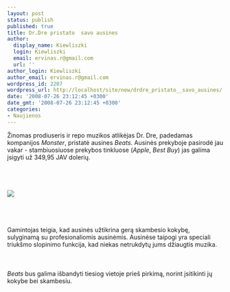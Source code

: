 ```yaml
---
layout: post
status: publish
published: true
title: Dr.Dre pristato  savo ausines
author:
  display_name: Kiewliszki
  login: Kiewliszki
  email: ervinas.r@gmail.com
  url: ''
author_login: Kiewliszki
author_email: ervinas.r@gmail.com
wordpress_id: 2207
wordpress_url: http://localhost/site/new/drdre_pristato__savo_ausines/
date: '2008-07-26 23:12:45 +0300'
date_gmt: '2008-07-26 23:12:45 +0300'
categories:
- Naujienos
---
```

<p>Žinomas prodiuseris ir repo muzikos atlikėjas Dr. Dre, padedamas kompanijos <i>Monster</i>, pristatė ausines <i>Beats</i>. Ausinės prekyboje pasirodė jau vakar - stambiuosiuose prekybos tinkluose (<i>Apple</i>, <i>Best Buy</i>) jas galima įsigyti už 349,95 JAV dolerių.<br />
<br><br />
<br><br><img src="http://www.technews.lt/upl/Failai/89461.jpg"><br><br />
<br><br />
<br>Gamintojas teigia, kad ausinės užtikrina gerą skambesio kokybę, sulyginamą su profesionaliomis ausinėmis. Ausinėse taipogi yra speciali triukšmo slopinimo funkcija, kad niekas netrukdytų jums džiaugtis muzika.<br />
<br><br />
<br><i>Beats</i> bus galima išbandyti tiesiog vietoje prieš pirkimą, norint įsitikinti jų kokybe bei skambesiu.<br />
<br><br />
<br><br />
<br></p>
